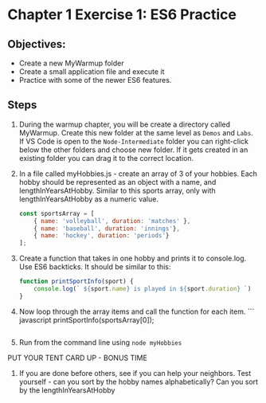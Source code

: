 # Chapter 1 Exercise 1: ES6 Practice

## Objectives:
* Create a new MyWarmup folder
* Create a small application file and execute it
* Practice with some of the newer ES6 features.

## Steps


1. During the warmup chapter, you will be create a directory called MyWarmup. Create this new folder at the same level as `Demos` and `Labs`.   If VS Code is open to the `Node-Intermediate` folder you can right-click below the other folders and choose new folder. If it gets created in an existing folder you can drag it to the correct location.

1. In a file called myHobbies.js - create an array of 3 of your hobbies. Each hobby should be represented as an object with a name, and lengthInYearsAtHobby. Similar to this sports array, only with lengthInYearsAtHobby as a numeric value.

    ``` javascript
    const sportsArray = [
        { name: 'volleyball', duration: 'matches' },
        { name: 'baseball', duration: 'innings'},
        { name: 'hockey', duration: 'periods'}
    ];
    ```            

1. Create a function that takes in one hobby and prints it to console.log. Use ES6 backticks. It should be similar to this:
    ``` javascript
    function printSportInfo(sport) {
        console.log(` ${sport.name} is played in ${sport.duration} `)
    }
    ```

1. Now loop through the array items and call the function for each item.     ``` javascript
        printSportInfo(sportsArray[0]);
    ```

1. Run from the command line using `node myHobbies`

PUT YOUR TENT CARD UP - BONUS TIME

1. If you are done before others, see if you can help your neighbors. Test yourself - can you sort by the hobby names alphabetically? Can you sort by the lengthInYearsAtHobby